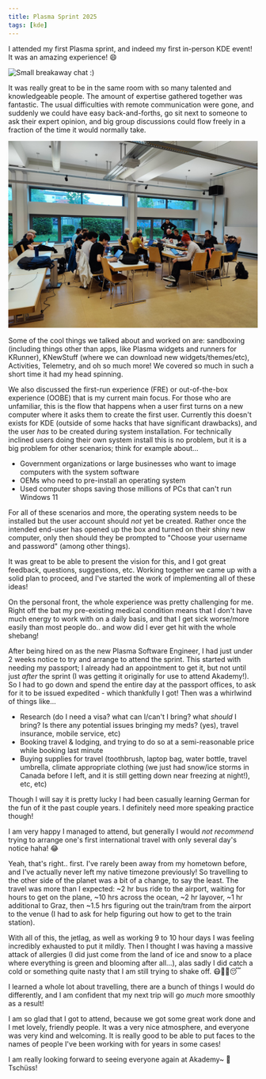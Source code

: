 ```yaml
---
title: Plasma Sprint 2025
tags: [kde]
---
```


I attended my first Plasma sprint, and indeed my first in-person KDE event! It was an amazing experience! 😄

<!-- truncate -->

![Small breakaway chat :)](2025-05-01-plasma-sprint_image-1.jpg)

It was really great to be in the same room with so many talented and knowledgeable people. The amount of expertise gathered together was fantastic. The usual difficulties with remote communication were gone, and suddenly we could have easy back-and-forths, go sit next to someone to ask their expert opinion, and big group discussions could flow freely in a fraction of the time it would normally take.

![Work work! (Me not that kind of orc!)](2025-05-01-plasma-sprint_image-2.jpg)

Some of the cool things we talked about and worked on are: sandboxing (including things other than apps, like Plasma widgets and runners for KRunner), KNewStuff (where we can download new widgets/themes/etc), Activities, Telemetry, and oh so much more! We covered so much in such a short time it had my head spinning.

We also discussed the first-run experience (FRE) or out-of-the-box experience (OOBE) that is my current main focus. For those who are unfamiliar, this is the flow that happens when a user first turns on a new computer where it asks them to create the first user. Currently this doesn't exists for KDE (outside of some hacks that have significant drawbacks), and the user _has_ to be created during system installation. For technically inclined users doing their own system install this is no problem, but it is a big problem for other scenarios; think for example about…

- Government organizations or large businesses who want to image computers with the system software
- OEMs who need to pre-install an operating system
- Used computer shops saving those millions of PCs that can't run Windows 11

For all of these scenarios and more, the operating system needs to be installed but the user account should _not_ yet be created. Rather once the intended end-user has opened up the box and turned on their shiny new computer, only then should they be prompted to "Choose your username and password" (among other things).

It was great to be able to present the vision for this, and I got great feedback, questions, suggestions, etc. Working together we came up with a solid plan to proceed, and I've started the work of implementing all of these ideas!

On the personal front, the whole experience was pretty challenging for me. Right off the bat my pre-existing medical condition means that I don't have much energy to work with on a daily basis, and that I get sick worse/more easily than most people do.. and wow did I ever get hit with the whole shebang!

After being hired on as the new Plasma Software Engineer, I had just under 2 weeks notice to try and arrange to attend the sprint. This started with needing my passport; I already had an appointment to get it, but not until just _after_ the sprint (I was getting it originally for use to attend Akademy!). So I had to go down and spend the entire day at the passport offices, to ask for it to be issued expedited - which thankfully I got! Then was a whirlwind of things like...

- Research (do I need a visa? what can I/can't I bring? what _should_ I bring? Is there any potential issues bringing my meds? (yes), travel insurance, mobile service, etc)
- Booking travel & lodging, and trying to do so at a semi-reasonable price while booking last minute
- Buying supplies for travel (toothbrush, laptop bag, water bottle, travel umbrella, climate appropriate clothing (we just had snow/ice storms in Canada before I left, and it is still getting down near freezing at night!), etc, etc)

Though I will say it is pretty lucky I had been casually learning German for the fun of it the past couple years. I definitely need more speaking practice though!

I am very happy I managed to attend, but generally I would _not recommend_ trying to arrange one's first international travel with only several day's notice haha! 😂

Yeah, that's right.. first. I've rarely been away from my hometown before, and I've actually never left my native timezone previously! So travelling to the other side of the planet was a bit of a change, to say the least. The travel was more than I expected: ~2 hr bus ride to the airport, waiting for hours to get on the plane, ~10 hrs across the ocean, ~2 hr layover, ~1 hr additional to Graz, then ~1.5 hrs figuring out the train/tram from the airport to the venue (I had to ask for help figuring out how to get to the train station). 

With all of this, the jetlag, as well as working 9 to 10 hour days I was feeling incredibly exhausted to put it mildly. Then I thought I was having a massive attack of allergies (I did just come from the land of ice and snow to a place where everything is green and blooming after all…), alas sadly I did catch a cold or something quite nasty that I am still trying to shake off. 😷🤧🤒😴

I learned a whole lot about travelling, there are a bunch of things I would do differently, and I am confident that my next trip will go _much_ more smoothly as a result!

I am so glad that I got to attend, because we got some great work done and I met lovely, friendly people. It was a very nice atmosphere, and everyone was very kind and welcoming. It is really good to be able to put faces to the names of people I've been working with for years in some cases!

I am really looking forward to seeing everyone again at Akademy~ 🎉 Tschüss!
